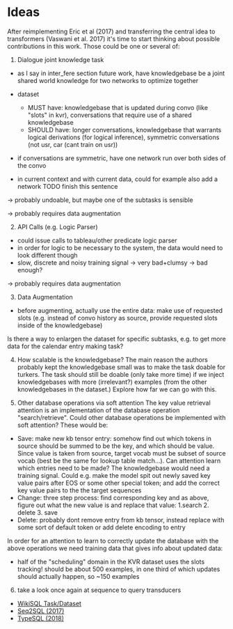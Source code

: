 # Ideas
After reimplementing Eric et al (2017) and transferring the central idea to transformers (Vaswani et al. 2017) it's time to start thinking about possible contributions in this work. Those could be one or several of:


1. Dialogue joint knowledge task
* as I say in inter\_fere section future work, have knowledgebase be a joint shared world knowledge for two networks to optimize together
* dataset 
  * MUST have: knowledgebase that is updated during convo (like "slots" in kvr), conversations that require use of a shared knowledgebase
  * SHOULD have: longer conversations, knowledgebase that warrants logical derivations (for logical inference), symmetric conversations (not usr, car (cant train on usr))

* if conversations are symmetric, have one network run over both sides of the convo 
* in current context and with current data, could for example also add a network TODO finish this sentence

-> probably undoable, but maybe one of the subtasks is sensible

-> probably requires data augmentation

2. API Calls (e.g. Logic Parser)
* could issue calls to tableau/other predicate logic parser
* in order for logic to be necessary to the system, the data would need to look different though
* slow, discrete and noisy training signal -> very bad+clumsy -> bad enough?

-> probably requires data augmentation



3. Data Augmentation
* before augmenting, actually use the entire data: make use of requested slots (e.g. instead of convo history as source, provide requested slots inside of the knowledgebase) 

Is there a way to enlargen the dataset for specific subtasks, e.g. to get more data for the calendar entry making task?


4. How scalable is the knowledgebase?
The main reason the authors probably kept the knowledgebase small was to make the task doable for turkers.
The task should still be doable (only take more time) if we inject knowledgebases with more (irrelevant?) examples (from the other knowledgebases in the dataset.) Explore how far we can go with this.


5. Other database operations via soft attention
The key value retrieval attention is an implementation of the database operation "search/retrieve". Could other database operations be implemented with soft attention?
These would be:

* Save: make new kb tensor entry: somehow find out which tokens in source should be summed to be the key, and which should be value. Since value is taken from source, target vocab must be subset of source vocab (best be the same for lookup table match...). Can attention learn which entries need to be made? The knowledgebase would need a training signal. Could e.g. make the model spit out newly saved key value pairs after EOS or some other special token; and add the correct key value pairs to the the target sequences 
* Change: three step process: find corresponding key and as above, figure out what the new value is and replace that value: 1.search 2. delete 3. save
* Delete: probably dont remove entry from kb tensor, instead replace with some sort of default token or add delete encoding to entry

In order for an attention to learn to correctly update the database with the above operations we need training data that gives info about updated data: 

* half of the "scheduling" domain in the KVR dataset uses the slots tracking! should be about 500 examples, in one third of which updates should actually happen, so ~150 examples

6. take a look once again at sequence to query transducers

* [WikiSQL Task/Dataset](https://github.com/lukovnikov/WikiSQL)
* [Seq2SQL (2017)](https://arxiv.org/abs/1709.00103)
* [TypeSQL (2018)](https://arxiv.org/abs/1804.09769)



